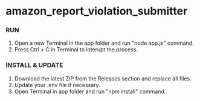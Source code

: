 # amazon_report_violation_submitter

### RUN
1. Open a new Terminal in the app folder and run "node app.js" command.
2. Press Ctrl + C in Terminal to interupt the process.

### INSTALL & UPDATE
1. Download the latest ZIP from the Releases section and replace all files.
2. Update your .env file if necessary.
3. Open Terminal in app folder and run "npm install" command.

